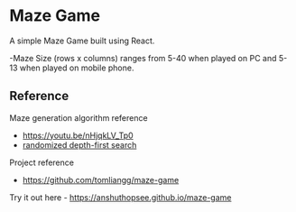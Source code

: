 # Maze Game

A simple Maze Game built using React.

-Maze Size (rows x columns) ranges from 5-40 when played on PC and 5-13 when played on mobile phone.

## Reference

Maze generation algorithm reference
- https://youtu.be/nHjqkLV_Tp0
- [randomized depth-first search](https://en.wikipedia.org/wiki/Maze_generation_algorithm#Randomized_depth-first_search)

Project reference
- https://github.com/tomliangg/maze-game

Try it out here - https://anshuthopsee.github.io/maze-game
